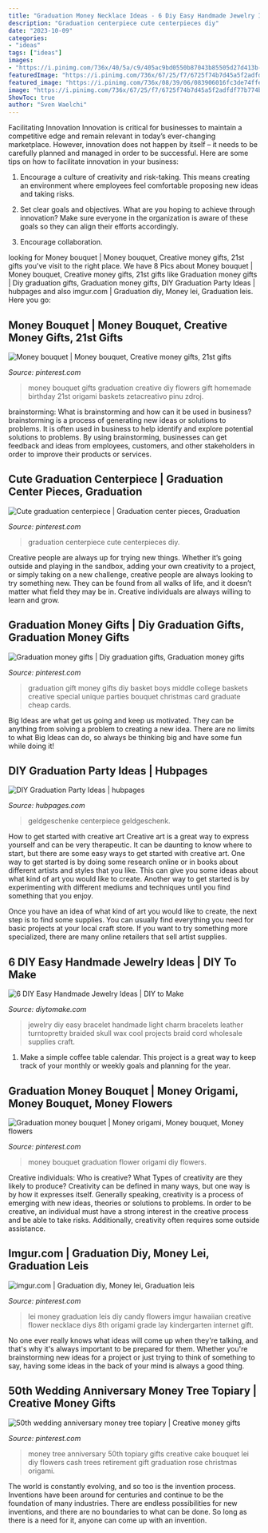 ```yaml
---
title: "Graduation Money Necklace Ideas - 6 Diy Easy Handmade Jewelry Ideas"
description: "Graduation centerpiece cute centerpieces diy"
date: "2023-10-09"
categories:
- "ideas"
tags: ["ideas"]
images:
- "https://i.pinimg.com/736x/40/5a/c9/405ac9bd0550b87043b85505d27d413b--money-bouquet-gift-wrapping.jpg"
featuredImage: "https://i.pinimg.com/736x/67/25/f7/6725f74b7d45a5f2adfdf77b774b478d--money-cake-money-lei.jpg"
featured_image: "https://i.pinimg.com/736x/08/39/06/083906016fc3de74ffeed0ae00cf1584--candy-leis-graduation-leis.jpg"
image: "https://i.pinimg.com/736x/67/25/f7/6725f74b7d45a5f2adfdf77b774b478d--money-cake-money-lei.jpg"
ShowToc: true
author: "Sven Waelchi"
---
```



Facilitating Innovation
Innovation is critical for businesses to maintain a competitive edge and remain relevant in today’s ever-changing marketplace. However, innovation does not happen by itself – it needs to be carefully planned and managed in order to be successful. Here are some tips on how to facilitate innovation in your business:
1. Encourage a culture of creativity and risk-taking. This means creating an environment where employees feel comfortable proposing new ideas and taking risks.

2. Set clear goals and objectives. What are you hoping to achieve through innovation? Make sure everyone in the organization is aware of these goals so they can align their efforts accordingly.

3. Encourage collaboration.

	

		
looking for Money bouquet | Money bouquet, Creative money gifts, 21st gifts you've visit to the right place. We have 8 Pics about Money bouquet | Money bouquet, Creative money gifts, 21st gifts like Graduation money gifts | Diy graduation gifts, Graduation money gifts, DIY Graduation Party Ideas | hubpages and also imgur.com | Graduation diy, Money lei, Graduation leis. Here you go:
		
    
## Money Bouquet | Money Bouquet, Creative Money Gifts, 21st Gifts

<img loading=lazy src="https://i.pinimg.com/736x/40/5a/c9/405ac9bd0550b87043b85505d27d413b--money-bouquet-gift-wrapping.jpg" onerror="this.onerror=null;this.src='https://tse3.mm.bing.net/th?id=OIP.RKPmmwjCUe2MQ76Q3uHBJAHaJ3&amp;pid=15.1';" alt="Money bouquet | Money bouquet, Creative money gifts, 21st gifts">

_Source: pinterest.com_

>money bouquet gifts graduation creative diy flowers gift homemade birthday 21st origami baskets zetacreativo pinu zdroj. 

	

brainstorming: What is brainstorming and how can it be used in business?
brainstorming is a process of generating new ideas or solutions to problems. It is often used in business to help identify and explore potential solutions to problems. By using brainstorming, businesses can get feedback and ideas from employees, customers, and other stakeholders in order to improve their products or services.

    
## Cute Graduation Centerpiece | Graduation Center Pieces, Graduation

<img loading=lazy src="https://i.pinimg.com/originals/bb/bd/68/bbbd6828d442c179f8c32ac5df874d78.jpg" onerror="this.onerror=null;this.src='https://tse3.mm.bing.net/th?id=OIP.BBy3MDALRqtKp0DXLqJ0ggHaPP&amp;pid=15.1';" alt="Cute graduation centerpiece | Graduation center pieces, Graduation">

_Source: pinterest.com_

>graduation centerpiece cute centerpieces diy. 

	

Creative people are always up for trying new things. Whether it’s going outside and playing in the sandbox, adding your own creativity to a project, or simply taking on a new challenge, creative people are always looking to try something new. They can be found from all walks of life, and it doesn’t matter what field they may be in. Creative individuals are always willing to learn and grow.

    
## Graduation Money Gifts | Diy Graduation Gifts, Graduation Money Gifts

<img loading=lazy src="https://i.pinimg.com/736x/cc/e2/9b/cce29bad37725be50ba31e5744b7dfd0--graduation-diy-graduation-parties.jpg" onerror="this.onerror=null;this.src='https://tse2.mm.bing.net/th?id=OIP.YfazLLdZMjImpxMp8UgkigHaJ3&amp;pid=15.1';" alt="Graduation money gifts | Diy graduation gifts, Graduation money gifts">

_Source: pinterest.com_

>graduation gift money gifts diy basket boys middle college baskets creative special unique parties bouquet christmas card graduate cheap cards. 

	

Big Ideas are what get us going and keep us motivated. They can be anything from solving a problem to creating a new idea. There are no limits to what Big Ideas can do, so always be thinking big and have some fun while doing it!

    
## DIY Graduation Party Ideas | Hubpages

<img loading=lazy src="https://usercontent1.hubstatic.com/12911200_f520.jpg" onerror="this.onerror=null;this.src='https://tse2.mm.bing.net/th?id=OIP.r47RUdw7PpLAZSN42hz90QHaNJ&amp;pid=15.1';" alt="DIY Graduation Party Ideas | hubpages">

_Source: hubpages.com_

>geldgeschenke centerpiece geldgeschenk. 

	

How to get started with creative art
Creative art is a great way to express yourself and can be very therapeutic. It can be daunting to know where to start, but there are some easy ways to get started with creative art.
One way to get started is by doing some research online or in books about different artists and styles that you like. This can give you some ideas about what kind of art you would like to create. Another way to get started is by experimenting with different mediums and techniques until you find something that you enjoy.

Once you have an idea of what kind of art you would like to create, the next step is to find some supplies. You can usually find everything you need for basic projects at your local craft store. If you want to try something more specialized, there are many online retailers that sell artist supplies.

    
## 6 DIY Easy Handmade Jewelry Ideas | DIY To Make

<img loading=lazy src="http://www.diytomake.com/wp-content/uploads/2015/08/charm-necklace.jpg" onerror="this.onerror=null;this.src='https://tse3.mm.bing.net/th?id=OIP.j7s0igpts1DJ8wzInlJEBQHaG_&amp;pid=15.1';" alt="6 DIY Easy Handmade Jewelry Ideas | DIY to Make">

_Source: diytomake.com_

>jewelry diy easy bracelet handmade light charm bracelets leather turntopretty braided skull wax cool projects braid cord wholesale supplies craft. 

	

1. Make a simple coffee table calendar. This project is a great way to keep track of your monthly or weekly goals and planning for the year.

    
## Graduation Money Bouquet | Money Origami, Money Bouquet, Money Flowers

<img loading=lazy src="https://i.pinimg.com/736x/da/3c/92/da3c9226f557024d0a43a8250be80985--money-bouquet-graduation.jpg" onerror="this.onerror=null;this.src='https://tse1.mm.bing.net/th?id=OIP.kx1Kywyw9_MyPQwTbeUtWAHaJ3&amp;pid=15.1';" alt="Graduation money bouquet | Money origami, Money bouquet, Money flowers">

_Source: pinterest.com_

>money bouquet graduation flower origami diy flowers. 

	

Creative individuals: Who is creative? What Types of creativity are they likely to produce?
Creativity can be defined in many ways, but one way is by how it expresses itself. Generally speaking, creativity is a process of emerging with new ideas, theories or solutions to problems. In order to be creative, an individual must have a strong interest in the creative process and be able to take risks. Additionally, creativity often requires some outside assistance.

    
## Imgur.com | Graduation Diy, Money Lei, Graduation Leis

<img loading=lazy src="https://i.pinimg.com/736x/08/39/06/083906016fc3de74ffeed0ae00cf1584--candy-leis-graduation-leis.jpg" onerror="this.onerror=null;this.src='https://tse2.mm.bing.net/th?id=OIP.93sCdA0XulWV1o3GUNHJDAHaMY&amp;pid=15.1';" alt="imgur.com | Graduation diy, Money lei, Graduation leis">

_Source: pinterest.com_

>lei money graduation leis diy candy flowers imgur hawaiian creative flower necklace diys 8th origami grade lay kindergarten internet gift. 

	

No one ever really knows what ideas will come up when they're talking, and that's why it's always important to be prepared for them. Whether you're brainstorming new ideas for a project or just trying to think of something to say, having some ideas in the back of your mind is always a good thing.

    
## 50th Wedding Anniversary Money Tree Topiary | Creative Money Gifts

<img loading=lazy src="https://i.pinimg.com/736x/67/25/f7/6725f74b7d45a5f2adfdf77b774b478d--money-cake-money-lei.jpg" onerror="this.onerror=null;this.src='https://tse3.mm.bing.net/th?id=OIP.PlSsuRYlG67aI9GOxnkdaQHaJ3&amp;pid=15.1';" alt="50th wedding anniversary money tree topiary | Creative money gifts">

_Source: pinterest.com_

>money tree anniversary 50th topiary gifts creative cake bouquet lei diy flowers cash trees retirement gift graduation rose christmas origami. 

	

The world is constantly evolving, and so too is the invention process. Inventions have been around for centuries and continue to be the foundation of many industries. There are endless possibilities for new inventions, and there are no boundaries to what can be done. So long as there is a need for it, anyone can come up with an invention.

